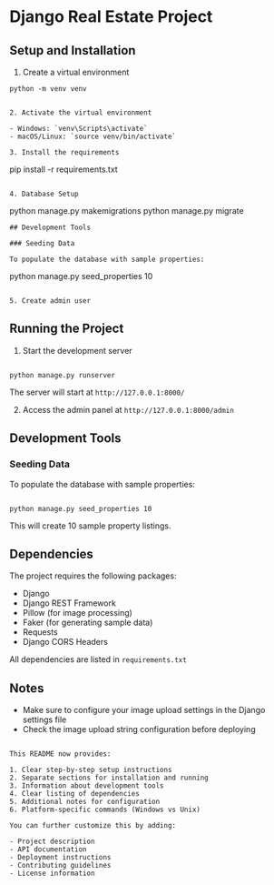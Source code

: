 # Django Real Estate Project

## Setup and Installation

1. Create a virtual environment

```
python -m venv venv
```

```

2. Activate the virtual environment

- Windows: `venv\Scripts\activate`
- macOS/Linux: `source venv/bin/activate`

3. Install the requirements

```

pip install -r requirements.txt

```

4. Database Setup

```

python manage.py makemigrations
python manage.py migrate

```
## Development Tools

### Seeding Data

To populate the database with sample properties:

```

python manage.py seed_properties 10

```

5. Create admin user

```

## Running the Project

1. Start the development server

```

python manage.py runserver

```

The server will start at `http://127.0.0.1:8000/`

2. Access the admin panel at `http://127.0.0.1:8000/admin`

## Development Tools

### Seeding Data

To populate the database with sample properties:

```

python manage.py seed_properties 10

```

This will create 10 sample property listings.

## Dependencies

The project requires the following packages:

- Django
- Django REST Framework
- Pillow (for image processing)
- Faker (for generating sample data)
- Requests
- Django CORS Headers

All dependencies are listed in `requirements.txt`

## Notes

- Make sure to configure your image upload settings in the Django settings file
- Check the image upload string configuration before deploying

```

This README now provides:

1. Clear step-by-step setup instructions
2. Separate sections for installation and running
3. Information about development tools
4. Clear listing of dependencies
5. Additional notes for configuration
6. Platform-specific commands (Windows vs Unix)

You can further customize this by adding:

- Project description
- API documentation
- Deployment instructions
- Contributing guidelines
- License information
```
